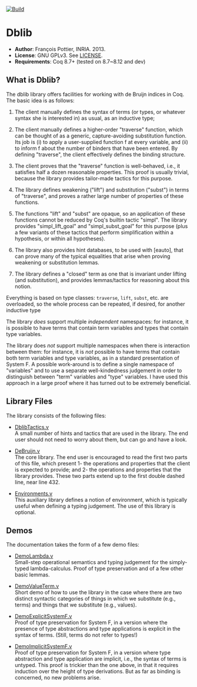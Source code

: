 [![Build](https://github.com/coq-community/dblib/workflows/Build/badge.svg)](https://github.com/coq-community/dblib/actions?query=workflow%3ABuild)

# Dblib

- **Author**: François Pottier, INRIA. 2013.
- **License**: GNU GPLv3. See [LICENSE](LICENSE).
- **Requirements**: Coq 8.7+ (tested on 8.7~8.12 and dev)

## What is Dblib?

The dblib library offers facilities for working with de Bruijn indices in
Coq. The basic idea is as follows:

1. The client manually defines the syntax of terms (or types, or whatever
   syntax she is interested in) as usual, as an inductive type;

2. The client manually defines a higher-order "traverse" function, which can
   be thought of as a generic, capture-avoiding substitution function. Its
   job is (i) to apply a user-supplied function f at every variable, and
   (ii) to inform f about the number of binders that have been entered. By
   defining "traverse", the client effectively defines the binding structure.

3. The client proves that the "traverse" function is well-behaved, i.e., it
   satisfies half a dozen reasonable properties. This proof is usually
   trivial, because the library provides tailor-made tactics for this
   purpose.

4. The library defines weakening ("lift") and substitution ("subst") in
   terms of "traverse", and proves a rather large number of properties of
   these functions.

5. The functions "lift" and "subst" are opaque, so an application of these
   functions cannot be reduced by Coq's builtin tactic "simpl". The library
   provides "simpl_lift_goal" and "simpl_subst_goal" for this purpose (plus
   a few variants of these tactics that perform simplification within a
   hypothesis, or within all hypotheses).

6. The library also provides hint databases, to be used with [eauto], that
   can prove many of the typical equalities that arise when proving
   weakening or substitution lemmas.

7. The library defines a "closed" term as one that is invariant under
   lifting (and substitution), and provides lemmas/tactics for reasoning
   about this notion.

Everything is based on type classes: `traverse`, `lift`, `subst`, etc. are
overloaded, so the whole process can be repeated, if desired, for another
inductive type

The library *does* support multiple *independent* namespaces: for instance, it
is possible to have terms that contain term variables and types that contain
type variables.

The library does *not* support multiple namespaces when there is interaction
between them: for instance, it is *not* possible to have terms that contain
both term variables and type variables, as in a standard presentation of
System F. A possible work-around is to define a single namespace of
"variables" and to use a separate well-kindedness judgement in order to
distinguish between "term" variables and "type" variables. I have used this
approach in a large proof where it has turned out to be extremely beneficial.

## Library Files

The library consists of the following files:

- [DblibTactics.v](src/DblibTactics.v)  
  A small number of hints and tactics that are used in the library.
  The end user should not need to worry about them, but can go and
  have a look.

- [DeBruijn.v](src/DeBruijn.v)  
  The core library. The end user is encouraged to read the first
  two parts of this file, which present 1- the operations and
  properties that the client is expected to provide; and 2- the
  operations and properties that the library provides. These two
  parts extend up to the first double dashed line, near line 432.

- [Environments.v](src/Environments.v)  
  This auxiliary library defines a notion of environment, which
  is typically useful when defining a typing judgement. The use
  of this library is optional.

## Demos

The documentation takes the form of a few demo files:

- [DemoLambda.v](src/DemoLambda.v)  
  Small-step operational semantics and typing judgement for the
  simply-typed lambda-calculus. Proof of type preservation and
  of a few other basic lemmas.

- [DemoValueTerm.v](src/DemoValueTerm.v)  
  Short demo of how to use the library in the case where there
  are two distinct syntactic categories of things in which we
  substitute (e.g., terms) and things that we substitute (e.g.,
  values).

- [DemoExplicitSystemF.v](src/DemoExplicitSystemF.v)  
  Proof of type preservation for System F, in a version where
  the presence of type abstractions and type applications is
  explicit in the syntax of terms. (Still, terms do not refer
  to types!)

- [DemoImplicitSystemF.v](src/DemoImplicitSystemF.v)  
  Proof of type preservation for System F, in a version where
  type abstraction and type application are implicit, i.e.,
  the syntax of terms is untyped. This proof is trickier than
  the one above, in that it requires induction over the height
  of type derivations. But as far as binding is concerned, no
  new problems arise.

